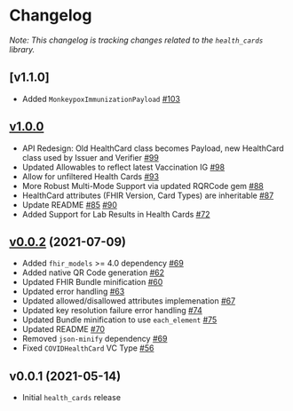 # Changelog

_Note: This changelog is tracking changes related to the `health_cards` library._

## [v1.1.0]
- Added `MonkeypoxImmunizationPayload` [\#103](https://github.com/dvci/health_cards/pull/103)

## [v1.0.0](https://github.com/dvci/health_cards/tree/v1.0.0)
- API Redesign: Old HealthCard class becomes Payload, new HealthCard class used by Issuer and Verifier [\#99](https://github.com/dvci/health_cards/pull/99)
- Updated Allowables to reflect latest Vaccination IG [\#98](https://github.com/dvci/health_cards/pull/98)
- Allow for unfiltered Health Cards [\#93](https://github.com/dvci/health_cards/pull/93)
- More Robust Multi-Mode Support via updated RQRCode gem [\#88](https://github.com/dvci/health_cards/pull/88)
- HealthCard attributes (FHIR Version, Card Types) are inheritable [\#87](https://github.com/dvci/health_cards/pull/87)
- Update README [\#85](https://github.com/dvci/health_cards/pull/85) [\#90](https://github.com/dvci/health_cards/pull/90)
- Added Support for Lab Results in Health Cards [\#72](https://github.com/dvci/health_cards/pull/72)

## [v0.0.2](https://github.com/dvci/health_cards/tree/v0.0.2) (2021-07-09)
- Added `fhir_models` >= 4.0 dependency [\#69](https://github.com/dvci/health_cards/pull/69)
- Added native QR Code generation [\#62](https://github.com/dvci/health_cards/pull/62)
- Updated FHIR Bundle minification [\#60](https://github.com/dvci/health_cards/pull/60)
- Updated error handling [\#63](https://github.com/dvci/health_cards/pull/63)
- Updated allowed/disallowed attributes implemenation [\#67](https://github.com/dvci/health_cards/pull/67)
- Updated key resolution failure error handling [\#74](https://github.com/dvci/health_cards/pull/74)
- Updated Bundle minification to use `each_element` [\#75](https://github.com/dvci/health_cards/pull/75)
- Updated README [\#70](https://github.com/dvci/health_cards/pull/70)
- Removed `json-minify` dependency [\#69](https://github.com/dvci/health_cards/pull/69)
- Fixed `COVIDHealthCard` VC Type [\#56](https://github.com/dvci/health_cards/pull/56)

## v0.0.1 (2021-05-14)
 - Initial `health_cards` release

